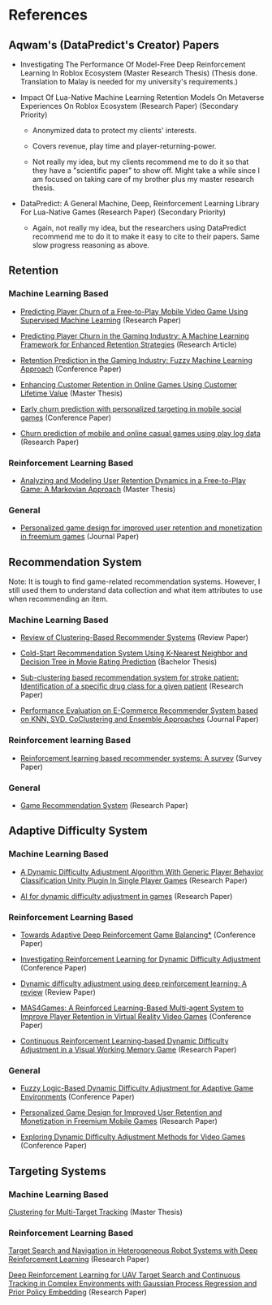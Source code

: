 # References

## Aqwam's (DataPredict's Creator) Papers

* Investigating The Performance Of Model-Free Deep Reinforcement Learning In Roblox Ecosystem (Master Research Thesis) (Thesis done. Translation to Malay is needed for my university's requirements.)

* Impact Of Lua-Native Machine Learning Retention Models On Metaverse Experiences On Roblox Ecosystem (Research Paper) (Secondary Priority)

  * Anonymized data to protect my clients' interests.

  * Covers revenue, play time and player-returning-power.

  * Not really my idea, but my clients recommend me to do it so that they have a "scientific paper" to show off. Might take a while since I am focused on taking care of my brother plus my master research thesis.

* DataPredict: A General Machine, Deep, Reinforcement Learning Library For Lua-Native Games (Research Paper) (Secondary Priority)

  * Again, not really my idea, but the researchers using DataPredict recommend me to do it to make it easy to cite to their papers. Same slow progress reasoning as above.

## Retention

### Machine Learning Based

* [Predicting Player Churn of a Free-to-Play Mobile Video Game Using Supervised Machine Learning](https://www.mdpi.com/2076-3417/12/6/2795) (Research Paper)

* [Predicting Player Churn in the Gaming Industry: A Machine Learning Framework for Enhanced Retention Strategies](https://ph04.tci-thaijo.org/index.php/JCST/article/view/7494) (Research Article)

* [Retention Prediction in the Gaming Industry: Fuzzy Machine Learning Approach](https://link.springer.com/chapter/10.1007/978-3-031-08782-0_9) (Conference Paper)

* [Enhancing Customer Retention in Online Games Using Customer Lifetime Value](https://norma.ncirl.ie/8711) (Master Thesis)

* [Early churn prediction with personalized targeting in mobile social games](https://www.sciencedirect.com/science/article/abs/pii/S0957417417303044) (Conference Paper)

* [Churn prediction of mobile and online casual games using play log data](https://journals.plos.org/plosone/article?id=10.1371/journal.pone.0180735) (Research Paper)

### Reinforcement Learning Based
 
* [Analyzing and Modeling User Retention Dynamics in a Free-to-Play Game: A Markovian Approach](https://www.diva-portal.org/smash/record.jsf?pid=diva2%3A1897554&dswid=-183) (Master Thesis)

### General

* [Personalized game design for improved user retention and monetization in freemium games](https://www.sciencedirect.com/science/article/abs/pii/S0167811625000060) (Journal Paper)

## Recommendation System

Note: It is tough to find game-related recommendation systems. However, I still used them to understand data collection and what item attributes to use when recommending an item.

### Machine Learning Based

* [Review of Clustering-Based Recommender Systems](https://arxiv.org/pdf/2109.12839) (Review Paper)

* [Cold-Start Recommendation System Using K-Nearest Neighbor and Decision Tree in Movie Rating Prediction](https://www.researchgate.net/publication/378177376_Cold-Start_Recommendation_System_Using_K-Nearest_Neighbor_and_Decision_Tree_in_Movie_Rating_Prediction) (Bachelor Thesis)

* [Sub-clustering based recommendation system for stroke patient: Identification of a specific drug class for a given patient](https://www.sciencedirect.com/science/article/abs/pii/S0010482524002014) (Research Paper)

* [Performance Evaluation on E-Commerce Recommender System based on KNN, SVD, CoClustering and Ensemble Approaches](https://journals.mmupress.com/index.php/jiwe/article/view/1113) (Journal Paper)

### Reinforcement learning Based

* [Reinforcement learning based recommender systems: A survey](https://arxiv.org/abs/2101.06286) (Survey Paper)

### General

* [Game Recommendation System](https://www.researchgate.net/publication/376543652_Game_Recommendation_System) (Research Paper)

## Adaptive Difficulty System

### Machine Learning Based

* [A Dynamic Difficulty Adjustment Algorithm With Generic Player Behavior Classification Unity Plugin In Single Player Games](https://dl.acm.org/doi/10.1145/3631085.3631286) (Research Paper)

* [AI for dynamic difficulty adjustment in games](https://www.researchgate.net/publication/228889029_AI_for_dynamic_difficulty_adjustment_in_games) (Research Paper)

### Reinforcement Learning Based

* [Towards Adaptive Deep Reinforcement Game Balancing*](https://www.scitepress.org/Papers/2019/73954/73954.pdf) (Conference Paper)

* [Investigating Reinforcement Learning for Dynamic Difficulty Adjustment](https://dl.acm.org/doi/10.1145/3631085.3631229) (Conference Paper)

* [Dynamic difficulty adjustment using deep reinforcement learning: A review](https://www.researchgate.net/publication/383664462_Dynamic_difficulty_adjustment_using_deep_reinforcement_learning_A_review) (Review Paper)

* [MAS4Games: A Reinforced Learning-Based Multi-agent System to Improve Player Retention in Virtual Reality Video Games](https://link.springer.com/chapter/10.1007/978-3-031-49368-3_7) (Conference Paper)

* [Continuous Reinforcement Learning-based Dynamic Difficulty Adjustment in a Visual Working Memory Game](https://arxiv.org/pdf/2308.12726) (Research Paper)

### General

* [Fuzzy Logic-Based Dynamic Difficulty Adjustment for Adaptive Game Environments](https://www.mdpi.com/2079-9292/14/1/146) (Conference Paper)

* [Personalized Game Design for Improved User Retention and Monetization in Freemium Mobile Games](https://papers.ssrn.com/sol3/papers.cfm?abstract_id=4653319) (Research Paper)

* [Exploring Dynamic Difficulty Adjustment Methods for Video Games](https://www.mdpi.com/2813-2084/3/2/12) (Conference Paper)

## Targeting Systems

### Machine Learning Based

[Clustering for Multi-Target Tracking](https://www.diva-portal.org/smash/get/diva2:1167508/FULLTEXT01.pdf) (Master Thesis)

### Reinforcement Learning Based

[Target Search and Navigation in Heterogeneous Robot Systems with Deep Reinforcement Learning](https://arxiv.org/pdf/2308.00331) (Research Paper)

[Deep Reinforcement Learning for UAV Target Search and Continuous Tracking in Complex Environments with Gaussian Process Regression and Prior Policy Embedding](https://www.mdpi.com/2079-9292/14/7/1330) (Research Paper)
